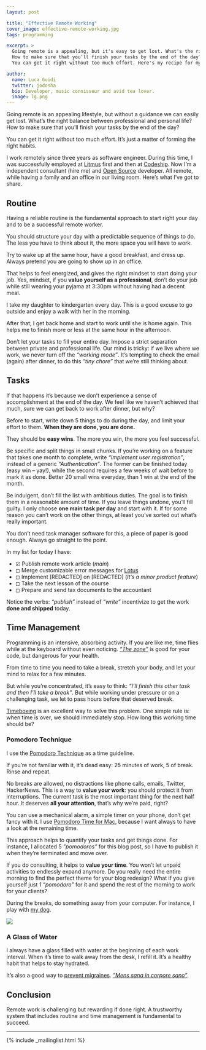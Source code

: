 ```yaml
---
layout: post

title: "Effective Remote Working"
cover_image: effective-remote-working.jpg
tags: programming

excerpt: >
  Going remote is a appealing, but it's easy to get lost. What's the right balance between professional and personal life?
  How to make sure that you’ll finish your tasks by the end of the day?
  You can get it right without too much effort. Here's my recipe for my last three years of remote working.

author:
  name: Luca Guidi
  twitter: jodosha
  bio: Developer, music connisseur and avid tea lover.
  image: lg.png
---
```


Going remote is an appealing lifestyle, but without a guidance we can easily get lost. What’s the right balance between professional and personal life? How to make sure that you’ll finish your tasks by the end of the day?

You can get it right without too much effort. It’s just a matter of forming the right habits.

I work remotely since three years as software engineer. During this time, I was successfully employed at [Litmus](https://litmus.com) first and then at [Codeship](https://codeship.com). Now I’m a independent consultant (hire me) and [Open Source](https://github.com/jodosha) developer. All remote, while having a family and an office in our living room.
Here’s what I’ve got to share.

## Routine

Having a reliable routine is the fundamental approach to start right your day and to be a successful remote worker.

You should structure your day with a predictable sequence of things to do. The less you have to think about it, the more space you will have to work.

Try to wake up at the same hour, have a good breakfast, and dress up. Always pretend you are going to show up in an office.

That helps to feel energized, and gives the right mindset to start doing your job. Yes, mindset, if you **value yourself as a professional**, don’t do your job while still wearing your pyjama at 3:30pm without having had a decent meal.

I take my daughter to kindergarten every day. This is a good excuse to go outside and enjoy a walk with her in the morning.

After that, I get back home and start to work until she is home again. This helps me to finish more or less at the same hour in the afternoon.

Don’t let your tasks to fill your entire day. Impose a strict separation between private and professional life. Our mind is tricky: if we live where we work, we never turn off the _“working mode”_. It’s tempting to check the email (again) after dinner, to do this _“tiny chore”_ that we’re still thinking about.

## Tasks

If that happens it’s because we don’t experience a sense of accomplishment at the end of the day. We feel like we haven’t achieved that much, sure we can get back to work after dinner, but why?

Before to start, write down 5 things to do during the day, and limit your effort to them. **When they are done, you are done.**

They should be **easy wins**. The more you win, the more you feel successful.

Be specific and split things in small chunks. If you’re working on a feature that takes one month to complete, write _“Implement user registration”_, instead of a generic _“Authentication”_. The former can be finished today (easy win – yay!), while the second requires a few weeks of wait before to mark it as done. Better 20 small wins everyday, than 1 win at the end of the month.

Be indulgent, don’t fill the list with ambitious duties. The goal is to finish them in a reasonable amount of time. If you leave things undone, you’ll fill guilty. I only choose **one main task per day** and start with it. If for some reason you can’t work on the other things, at least you’ve sorted out what’s really important.

You don’t need task manager software for this, a piece of paper is good enough. Always go straight to the point.

In my list for today I have:

  - ☑︎ Publish remote work article (_main_)
  - ◻︎ Merge customizable error messages for [Lotus](http://lotusrb.org)
  - ◻︎ Implement [REDACTED] on [REDACTED] (_It’s a minor product feature_)
  - ◻︎ Take the next lesson of the course
  - ◻︎ Prepare and send tax documents to the accountant

Notice the verbs: _“publish”_ instead of _”write”_ incentivize to get the work **done and shipped** today.

## Time Management

Programming is an intensive, absorbing activity. If you are like me, time flies while at the keyboard without even noticing. [_“The zone”_](https://en.wikipedia.org/wiki/Flow_(psychology)) is good for your code, but dangerous for your health.

From time to time you need to take a break, stretch your body, and let your mind to relax for a few minutes.

But while you’re concentrated, it’s easy to think: _“I’ll finish this other task and then I’ll take a break”_. But while working under pressure or on a challenging task, we let to pass hours before that deserved break.

[Timeboxing](https://en.wikipedia.org/wiki/Timeboxing) is an excellent way to solve this problem. One simple rule is: when time is over, we should immediately stop. How long this working time should be?

### Pomodoro Technique

I use the [Pomodoro Technique](http://pomodorotechnique.com) as a time guideline.

If you’re not familiar with it, it’s dead easy: 25 minutes of work, 5 of break. Rinse and repeat.

No breaks are allowed, no distractions like phone calls, emails, Twitter, HackerNews. This is a way to **value your work**: you should protect it from interruptions. The current task is the most important thing for the next half hour. It deserves **all your attention**, that’s why we’re paid, right?

You can use a mechanical alarm, a simple timer on your phone, don’t get fancy with it. I use [Pomodoro Time for Mac](http://xwavesoft.com/pomodoro-timer-for-iphone-ipad-mac-os-x.html), because I want always to have a look at the remaining time.

This approach helps to quantify your tasks and get things done. For instance, I allocated 5 _”pomodoros”_ for this blog post, so I have to publish it when they’re terminated and move over.

If you do consulting, it helps to **value your time**. You won’t let unpaid activities to endlessly expand anymore. Do you really need the entire morning to find the perfect theme for your blog redesign? What if you give yourself just 1 _“pomodoro”_ for it and spend the rest of the morning to work for your clients?

During the breaks, do something away from your computer. For instance, I play with [my dog](https://instagram.com/p/8iH030BgiZ/).

![](https://scontent-mxp1-1.cdninstagram.com/hphotos-xaf1/t51.2885-15/e35/12142645_1207531985939846_1255905142_n.jpg)

### A Glass of Water

I always have a glass filled with water at the beginning of each work interval. When it’s time to walk away from the desk, I refill it. It’s a healthy habit that helps to stay hydrated.

It’s also a good way to [prevent migraines](http://www.healthcentral.com/migraine/triggers-39683-5.html). _[”Mens sana in corpore sano”](https://en.wikipedia.org/wiki/Mens_sana_in_corpore_sano)_.

## Conclusion

Remote work is challenging but rewarding if done right. A trustworthy system that includes routine and time management is fundamental to succeed.

<hr>

{% include _mailinglist.html %}
